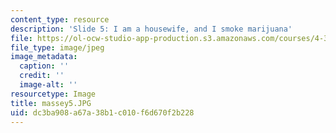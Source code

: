 ```yaml
---
content_type: resource
description: 'Slide 5: I am a housewife, and I smoke marijuana'
file: https://ol-ocw-studio-app-production.s3.amazonaws.com/courses/4-341-introduction-to-photography-fall-2002/dc3ba908a67a38b1c010f6d670f2b228_massey5.JPG
file_type: image/jpeg
image_metadata:
  caption: ''
  credit: ''
  image-alt: ''
resourcetype: Image
title: massey5.JPG
uid: dc3ba908-a67a-38b1-c010-f6d670f2b228
---
```

